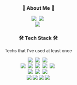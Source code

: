 <!-- <img src="https://capsule-render.vercel.app/api?type=waving&color=auto&height=200&section=header&text=SungBeen%20Hong&fontSize=40&animation=fadeIn&fontAlignY=35&theme=tokyonight" /> -->

<h3 align="center" style="margin-top:0">🌱 About Me 🌱</h3>
<!-- <p align="center">Junior Backend Engineer</p> -->

<p align="center">
  <a href="mailto:tjdqls1668@naver.com"><img src="https://img.shields.io/badge/Email-d14836?style=flat-square&logo=Gmail&logoColor=white&link=tjdqls1668@naver.com"/></a>&nbsp
  <!-- <a href="https://cerulean-icicle-a17.notion.site/Sophoca-fe1882867a7243b18343a93b28a0a64e"><img src="https://img.shields.io/badge/Resume-087CFA?style=flat-square&logo=Notion&logoColor=white&link=https://cerulean-icicle-a17.notion.site/Sophoca-fe1882867a7243b18343a93b28a0a64e"/></a>&nbsp -->
  <a href="https://velog.io/@tjdqls1668" target="_blank"><img src="https://img.shields.io/badge/Tech%20Blog-11B48A?style=flat-square&logo=velog&logoColor=white&link=https://velog.io/@tjdqls1668"/></a>&nbsp
  <br>
  <a href="https://github.com/sophoca" target="_blank"><img src="https://hits.seeyoufarm.com/api/count/incr/badge.svg?url=https%3A%2F%2Fgithub.com%2Fsophoca&count_bg=%233DA4C8&title_bg=%23000000&icon=github.svg&icon_color=%23E7E7E7&title=Github&edge_flat=true"/></a>&nbsp
</p>

<h3 align="center">🛠 Tech Stack 🛠</h3>

<p align="center"> Techs that I've used at least once </p>

<p align="center">
  <img src="https://img.shields.io/badge/Java-007396?style=flat-square&logo=Java&logoColor=white"/>&nbsp
  <img src="https://img.shields.io/badge/Javascript-ffb13b?style=flat-square&logo=javascript&logoColor=white"/>&nbsp
  <img src="https://img.shields.io/badge/Python-3766AB?style=flat-square&logo=Python&logoColor=white"/>&nbsp
  <br>
  <img src="https://img.shields.io/badge/SpringBoot-6DB33F?style=flat-square&logo=Spring&logoColor=white"/>&nbsp
  <img src="https://img.shields.io/badge/Django-092E20?style=flat-square&logo=Django&logoColor=white"/>&nbsp 
  <img src="https://img.shields.io/badge/MariaDB-003545?style=flat-square&logo=MariaDB&logoColor=white">&nbsp
  <img src="https://img.shields.io/badge/PostgreSQL-316192?style=flat-square&logo=postgresql&logoColor=white">&nbsp 
  <img src="https://img.shields.io/badge/AWS-333664?style=flat-square&logo=amazon-aws&logoColor=white"/>&nbsp
  <br>
  <img src="https://img.shields.io/badge/-React-20232A?style=flat-square&logo=react&logoColor=61DAFB">&nbsp
  <img src="https://img.shields.io/badge/-HTML5-E34F26?style=flat-square&logo=html5&logoColor=white">&nbsp
  <img src="https://img.shields.io/badge/CSS-1572B6?style=flat-square&logo=css3&logoColor=white"/>&nbsp
  <br>
  <img src="https://img.shields.io/badge/VSC-007ACC?style=flat-square&logo=VISUALSTUDIOCODE&logoColor=white"/>
  <img src="https://img.shields.io/badge/IntelliJ-FC801D?style=flat-square&logo=IntelliJ IDEA&logoColor=white"/>
  <img src="https://img.shields.io/badge/PyCharm-21D789?style=flat-square&logo=PyCharm&logoColor=white"/>
  <img src="https://img.shields.io/badge/DataGrip-AF1DF5?style=flat-square&logo=DataGrip&logoColor=white"/>
</p>
